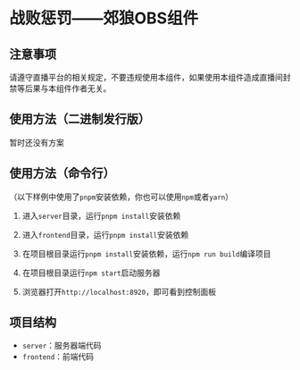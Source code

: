 # 战败惩罚——郊狼OBS组件

## 注意事项

请遵守直播平台的相关规定，不要违规使用本组件，如果使用本组件造成直播间封禁等后果与本组件作者无关。

## 使用方法（二进制发行版）

暂时还没有方案

## 使用方法（命令行）

（以下样例中使用了```pnpm```安装依赖，你也可以使用```npm```或者```yarn```）

1. 进入```server```目录，运行```pnpm install```安装依赖

2. 进入```frontend```目录，运行```pnpm install```安装依赖

3. 在项目根目录运行```pnpm install```安装依赖，运行```npm run build```编译项目

4. 在项目根目录运行```npm start```启动服务器

5. 浏览器打开```http://localhost:8920```，即可看到控制面板

## 项目结构

- ```server```：服务器端代码
- ```frontend```：前端代码
